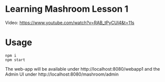 
# Learning Mashroom Lesson 1

Video: https://www.youtube.com/watch?v=RAB_tPyCUl4&t=11s

# Usage

    npm i
    npm start

The web-app will be available under http://localhost:8080/webapp1
and the Admin UI under http://localhost:8080/mashroom/admin
